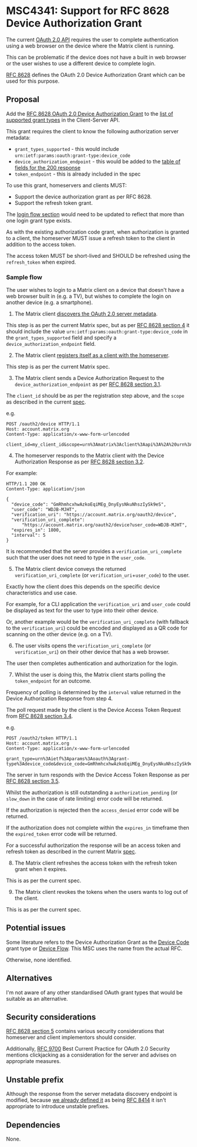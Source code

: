# MSC4341: Support for RFC 8628 Device Authorization Grant

The current [OAuth 2.0 API](https://spec.matrix.org/v1.15/client-server-api/#oauth-20-api) requires the user to complete
authentication using a web browser on the device where the Matrix client is running.

This can be problematic if the device does not have a built in web browser or the user wishes to use a different device
to complete login.

[RFC 8628](https://datatracker.ietf.org/doc/html/rfc8628) defines the OAuth 2.0 Device Authorization Grant which can be
used for this purpose.

## Proposal

Add the [RFC 8628 OAuth 2.0 Device Authorization Grant](https://datatracker.ietf.org/doc/html/rfc8628) to the [list of supported
grant types](https://spec.matrix.org/v1.15/client-server-api/#grant-types) in the Client-Server API.

This grant requires the client to know the following authorization server metadata:

- `grant_types_supported` - this would include `urn:ietf:params:oauth:grant-type:device_code`
- `device_authorization_endpoint` - this would be added to the [table of fields for the 200 response](https://spec.matrix.org/v1.15/client-server-api/#server-metadata-discovery)
- `token_endpoint` - this is already included in the spec

To use this grant, homeservers and clients MUST:

- Support the device authorization grant as per RFC 8628.
- Support the refresh token grant.

The [login flow section](https://spec.matrix.org/v1.15/client-server-api/#login-flow) would need to be updated to
reflect that more than one login grant type exists.

As with the existing authorization code grant, when authorization is granted to a client, the homeserver MUST issue a
refresh token to the client in addition to the access token.

The access token MUST be short-lived and SHOULD be refreshed using the `refresh_token` when expired.

### Sample flow

The user wishes to login to a Matrix client on a device that doesn't have a web browser built in (e.g. a TV), but wishes
to complete the login on another device (e.g. a smartphone).

1. The Matrix client [discovers the OAuth 2.0 server metadata](https://spec.matrix.org/v1.15/client-server-api/#server-metadata-discovery).

This step is as per the current Matrix spec, but as per [RFC 8628 section 4](https://datatracker.ietf.org/doc/html/rfc8628#section-4)
it should include the value `urn:ietf:params:oauth:grant-type:device_code` in the `grant_types_supported` field and specify
a `device_authorization_endpoint` field.

2. The Matrix client  [registers itself as a client with the homeserver](https://spec.matrix.org/v1.15/client-server-api/#client-registration).

This step is as per the current Matrix spec.

3. The Matrix client sends a Device Authorization Request to the `device_authorization_endpoint` as per [RFC 8628 section 3.1](https://datatracker.ietf.org/doc/html/rfc8628#section-3.1).

The `client_id` should be as per the registration step above, and the `scope` as described in the current [spec](https://spec.matrix.org/v1.15/client-server-api/#scope).

e.g.

```http
POST /oauth2/device HTTP/1.1
Host: account.matrix.org
Content-Type: application/x-www-form-urlencoded

client_id=my_client_id&scope=urn%3Amatrix%3Aclient%3Aapi%3A%2A%20urn%3Amatrix%3Aclient%3Adevice%3AABCDEGH
```

4. The homeserver responds to the Matrix client with the Device Authorization Response as per [RFC 8628 section 3.2](https://datatracker.ietf.org/doc/html/rfc8628#section-3.2).

For example:

```http
HTTP/1.1 200 OK
Content-Type: application/json

{
  "device_code": "GmRhmhcxhwAzkoEqiMEg_DnyEysNkuNhszIySk9eS",
  "user_code": "WDJB-MJHT",
  "verification_uri": "https://account.matrix.org/oauth2/device",
  "verification_uri_complete":
      "https://account.matrix.org/oauth2/device?user_code=WDJB-MJHT",
  "expires_in": 1800,
  "interval": 5
}
```

It is recommended that the server provides a `verification_uri_complete` such that the user does not need to type in the
`user_code`.

5. The Matrix client device conveys the returned `verification_uri_complete` (or `verification_uri`+`user_code`) to the user.

Exactly how the client does this depends on the specific device characteristics and use case.

For example, for a CLI application the `verification_uri` and `user_code` could be displayed as text for the user to
type into their other device.

Or, another example would be the `verification_uri_complete` (with fallback to the `verification_uri`) could be encoded
and displayed as a QR code for scanning on the other device (e.g. on a TV).

6. The user visits opens the `verification_uri_complete` (or `verification_uri`) on their other device that has a web browser.

The user then completes authentication and authorization for the login.

7. Whilst the user is doing this, the Matrix client starts polling the `token_endpoint` for an outcome.

Frequency of polling is determined by the `interval` value returned in the Device Authorization Response from step 4.

The poll request made by the client is the Device Access Token Request from [RFC 8628 section 3.4](https://datatracker.ietf.org/doc/html/rfc8628#section-3.4).

e.g.

```http
POST /oauth2/token HTTP/1.1
Host: account.matrix.org
Content-Type: application/x-www-form-urlencoded

grant_type=urn%3Aietf%3Aparams%3Aoauth%3Agrant-type%3Adevice_code&device_code=GmRhmhcxhwAzkoEqiMEg_DnyEysNkuNhszIySk9eS&client_id=my_client_id
```

The server in turn responds with the Device Access Token Response as per [RFC 8628 section 3.5](https://datatracker.ietf.org/doc/html/rfc8628#section-3.5).

Whilst the authorization is still outstanding a `authorization_pending` (or `slow_down` in the case of rate limiting)
error code will be returned.

If the authorization is rejected then the `access_denied` error code will be returned.

If the authorization does not complete within the `expires_in` timeframe then the `expired_token` error code will be returned.

For a successful authorization the response will be an access token and refresh token as described in the current Matrix
[spec](https://spec.matrix.org/v1.15/client-server-api/#login-flow).

8. The Matrix client refreshes the access token with the refresh token grant when it expires.

This is as per the current spec.

9. The Matrix client revokes the tokens when the users wants to log out of the client.

This is as per the current spec.

## Potential issues

Some literature refers to the Device Authorization Grant as the
[Device Code](https://oauth.net/2/grant-types/device-code/) grant type or [Device Flow](https://curity.io/resources/learn/oauth-device-flow/).
This MSC uses the name from the actual RFC.

Otherwise, none identified.

## Alternatives

I'm not aware of any other standardised OAuth grant types that would be suitable as an alternative.

## Security considerations

[RFC 8628 section 5](https://datatracker.ietf.org/doc/html/rfc8628#section-5) contains various security considerations
that homeserver and client implementors should consider.

Additionally, [RFC 9700](https://datatracker.ietf.org/doc/html/rfc9700) Best Current Practice for OAuth 2.0 Security
mentions clickjacking as a consideration for the server and advises on appropriate measures.

## Unstable prefix

Although the response from the server metadata discovery endpoint is modified, because
[we already defined it](https://spec.matrix.org/v1.15/client-server-api/#get_matrixclientv1auth_metadata) as being
[RFC 8414](https://datatracker.ietf.org/doc/html/rfc8414) it isn't appropriate to introduce unstable prefixes.

## Dependencies

None.
